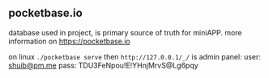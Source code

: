 ## pocketbase.io
database used in project, is primary source of truth for miniAPP.
more information on https://pocketbase.io

on linux `./pocketbase serve`
then `http://127.0.0.1/_/` is admin panel:
user: shuib@pm.me
pass: TDU3FeNpou!E!YHnjMrvS@Lg6pqy